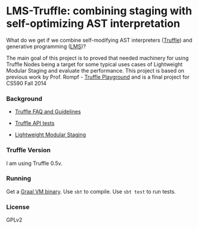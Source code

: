 LMS-Truffle: combining staging with self-optimizing AST interpretation
==================

What do we get if we combine self-modifying AST interpreters ([Truffle](http://www.christianwimmer.at/Publications/Wimmer12b/)) 
and generative programming ([LMS](http://scala-lms.github.io))?

The main goal of this project is to proved that needed machinery for using Truffle Nodes being a target for some typical uses cases of Lightweight Modular Staging and evaluate the performance. 
This project is based on previous work by Prof. Rompf - [Truffle Playground](https://github.com/TiarkRompf/truffle-playground) and is a final project for CS590 Fall 2014

### Background

- [Truffle FAQ and Guidelines](https://wiki.openjdk.java.net/display/Graal/Truffle+FAQ+and+Guidelines#TruffleFAQandGuidelines)

- [Truffle API tests](http://hg.openjdk.java.net/graal/graal/file/483d05bf77a7/graal/com.oracle.truffle.api.test/src/com/oracle/truffle/api/test)

- [Lightweight Modular Staging](http://scala-lms.github.io)

### Truffle Version

I am using Truffle 0.5v.

### Running

Get a  [Graal VM binary](http://lafo.ssw.uni-linz.ac.at/builds/).
Use `sbt` to compile.
Use `sbt test` to run tests.

### License

GPLv2

